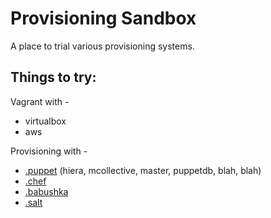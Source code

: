 Provisioning Sandbox
====================

A place to trial various provisioning systems.

Things to try:
--------------
Vagrant with -
* virtualbox
* aws

Provisioning with -
* [.puppet](https://puppetlabs.com/) (hiera, mcollective, master, puppetdb, blah, blah)
* [.chef](http://www.opscode.com/chef/)
* [.babushka](https://babushka.me/)
* [.salt](http://saltstack.com/)

